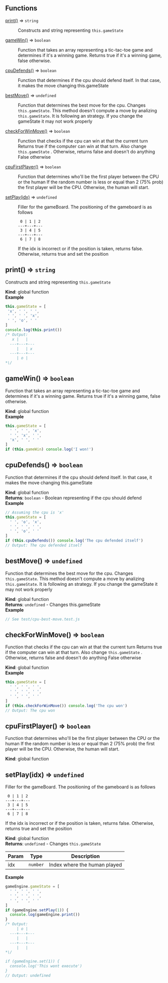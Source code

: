 ## Functions

<dl>
<dt><a href="#print">print()</a> ⇒ <code>string</code></dt>
<dd><p>Constructs and string representing <code>this.gameState</code></p>
</dd>
<dt><a href="#gameWin">gameWin()</a> ⇒ <code>boolean</code></dt>
<dd><p>Function that takes an array representing a tic-tac-toe
game and determines if it&#39;s a winning game.
Returns true if it&#39;s a winning game, false otherwise.</p>
</dd>
<dt><a href="#cpuDefends">cpuDefends()</a> ⇒ <code>boolean</code></dt>
<dd><p>Function that determines if the cpu should defend itself. In that case,
it makes the move changing this.gameState</p>
</dd>
<dt><a href="#bestMove">bestMove()</a> ⇒ <code>undefined</code></dt>
<dd><p>Function that determines the best move for the cpu.
Changes <code>this.gameState</code>. This method doesn&#39;t compute a move by analizing
<code>this.gameState</code>. It is following an strategy. If you change the gameState
it may not work properly</p>
</dd>
<dt><a href="#checkForWinMove">checkForWinMove()</a> ⇒ <code>boolean</code></dt>
<dd><p>Function that checks if the cpu can win at that the current turn
Returns true if the computer can win at that turn. Also change
<code>this.gameState</code> . Otherwise, returns false and doesn&#39;t do anything
 False otherwise</p>
</dd>
<dt><a href="#cpuFirstPlayer">cpuFirstPlayer()</a> ⇒ <code>boolean</code></dt>
<dd><p>Function that determines who&#39;ll be the first player between
the CPU or the human
If the random number is less or equal than 2 (75% prob) the
first player will be the CPU. Otherwise, the human will start.</p>
</dd>
<dt><a href="#setPlay">setPlay(idx)</a> ⇒ <code>undefined</code></dt>
<dd><p>Filler for the gameBoard. The positioning of the gameboard is as follows</p>
<pre><code> 0 | 1 | 2
---+---+---
 3 | 4 | 5
---+---+---
 6 | 7 | 8
</code></pre><p>If the idx is incorrect or if the position is taken, returns false.
Otherwise, returns true and set the position</p>
</dd>
</dl>

<a name="print"></a>

## print() ⇒ <code>string</code>
Constructs and string representing `this.gameState`

**Kind**: global function  
**Example**  
```js
this.gameState = [
 'x', ' ', ' ',
 ' ', ' ', 'x',
 ' ', 'o', ' '
]
console.log(this.print())
/* Output:
   x |   |
  ---+---+---
     |   | x
  ---+---+---
     | o |
*\/
```
<a name="gameWin"></a>

## gameWin() ⇒ <code>boolean</code>
Function that takes an array representing a tic-tac-toe
game and determines if it's a winning game.
Returns true if it's a winning game, false otherwise.

**Kind**: global function  
**Example**  
```js
this.gameState = [
  ' ', ' ', 'x',
  ' ', 'x', ' ',
  'x', ' ', ' '
]
if (this.gameWin) console.log('I won!')
```
<a name="cpuDefends"></a>

## cpuDefends() ⇒ <code>boolean</code>
Function that determines if the cpu should defend itself. In that case,
it makes the move changing this.gameState

**Kind**: global function  
**Returns**: <code>boolean</code> - Boolean representing if the cpu should defend  
**Example**  
```js
// Assuming the cpu is 'x'
this.gameState = [
  ' ', 'o', 'x',
  ' ', ' ', ' ',
  ' ', 'o', ' '
]
if (this.cpuDefends()) console.log('The cpu defended itself')
// Output: The cpu defended itself
```
<a name="bestMove"></a>

## bestMove() ⇒ <code>undefined</code>
Function that determines the best move for the cpu.
Changes `this.gameState`. This method doesn't compute a move by analizing
`this.gameState`. It is following an strategy. If you change the gameState
it may not work properly

**Kind**: global function  
**Returns**: <code>undefined</code> - Changes this.gameState  
**Example**  
```js
// See test/cpu-best-move.test.js
```
<a name="checkForWinMove"></a>

## checkForWinMove() ⇒ <code>boolean</code>
Function that checks if the cpu can win at that the current turn
Returns true if the computer can win at that turn. Also change
`this.gameState` . Otherwise, returns false and doesn't do anything
 False otherwise

**Kind**: global function  
**Example**  
```js
this.gameState = [
  ' ', ' ', ' ',
  ' ', ' ', ' ',
  ' ', ' ', ' '
]
if (this.checkForWinMove()) console.log('The cpu won')
// Output: The cpu won
```
<a name="cpuFirstPlayer"></a>

## cpuFirstPlayer() ⇒ <code>boolean</code>
Function that determines who'll be the first player between
the CPU or the human
If the random number is less or equal than 2 (75% prob) the
first player will be the CPU. Otherwise, the human will start.

**Kind**: global function  
<a name="setPlay"></a>

## setPlay(idx) ⇒ <code>undefined</code>
Filler for the gameBoard. The positioning of the gameboard is as follows
```
 0 | 1 | 2
---+---+---
 3 | 4 | 5
---+---+---
 6 | 7 | 8
```
If the idx is incorrect or if the position is taken, returns false.
Otherwise, returns true and set the position

**Kind**: global function  
**Returns**: <code>undefined</code> - Changes `this.gameState`  

| Param | Type | Description |
| --- | --- | --- |
| idx | <code>number</code> | Index where the human played |

**Example**  
```js
gameEngine.gameState = [
  ' ', ' ', ' ',
  ' ', ' ', ' ',
  ' ', ' ', ' '
]
if (gameEngine.setPlay(1)) {
  console.log(gameEngine.print())
}
/* Output:
     | o |
  ---+---+---
     |   |
  ---+---+---
     |   |
*\/

if (gameEngine.set(1)) {
  console.log('This wont execute')
}
// Output: undefined
```
